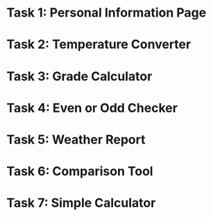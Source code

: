 # Task 1: Personal Information Page

# Task 2: Temperature Converter

# Task 3: Grade Calculator

# Task 4: Even or Odd Checker

# Task 5: Weather Report

# Task 6: Comparison Tool

# Task 7: Simple Calculator
